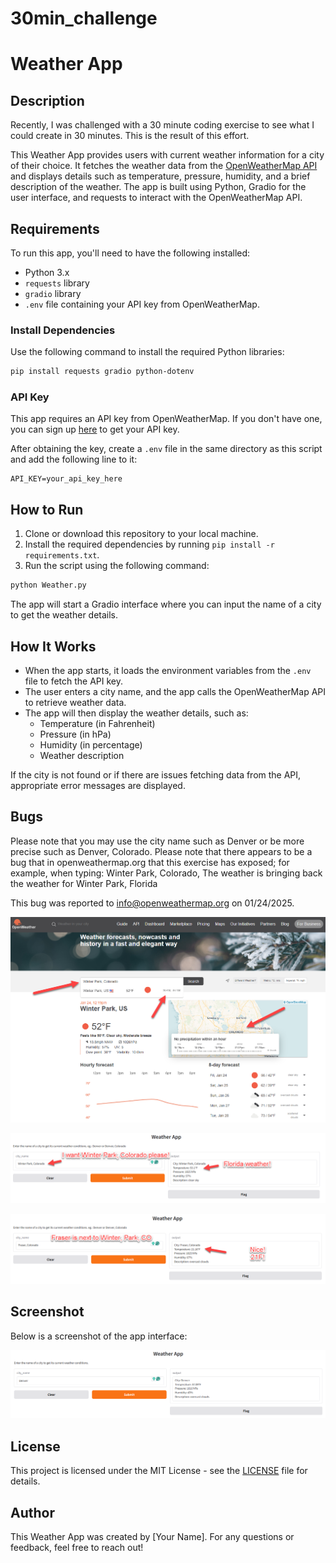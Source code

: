 # 30min_challenge

# Weather App

## Description

Recently, I was challenged with a 30 minute coding exercise to see what I could create in 30 minutes.
This is the result of this effort.

This Weather App provides users with current weather information for a city of their choice. It fetches the weather data from the [OpenWeatherMap API](https://openweathermap.org/api) and displays details such as temperature, pressure, humidity, and a brief description of the weather. The app is built using Python, Gradio for the user interface, and requests to interact with the OpenWeatherMap API.

## Requirements

To run this app, you'll need to have the following installed:

- Python 3.x
- `requests` library
- `gradio` library
- `.env` file containing your API key from OpenWeatherMap.

### Install Dependencies

Use the following command to install the required Python libraries:

```bash
pip install requests gradio python-dotenv
```

### API Key

This app requires an API key from OpenWeatherMap. If you don't have one, you can sign up [here](https://openweathermap.org/api) to get your API key.

After obtaining the key, create a `.env` file in the same directory as this script and add the following line to it:

```
API_KEY=your_api_key_here
```

## How to Run

1. Clone or download this repository to your local machine.
2. Install the required dependencies by running `pip install -r requirements.txt`.
3. Run the script using the following command:

```bash
python Weather.py
```

The app will start a Gradio interface where you can input the name of a city to get the weather details.

## How It Works

- When the app starts, it loads the environment variables from the `.env` file to fetch the API key.
- The user enters a city name, and the app calls the OpenWeatherMap API to retrieve weather data.
- The app will then display the weather details, such as:
  - Temperature (in Fahrenheit)
  - Pressure (in hPa)
  - Humidity (in percentage)
  - Weather description

If the city is not found or if there are issues fetching data from the API, appropriate error messages are displayed.

## Bugs
Please note that you may use the city name such as Denver or be more precise such as Denver, Colorado.
Please note that there appears to be a bug that in openweathermap.org that this exercise has exposed; for example, when typing:  Winter Park, Colorado,
The weather is bringing back the weather for Winter Park, Florida

This bug was reported to info@openweathermap.org on 01/24/2025.

![Bug Screenshot from openweathermap.org ](bug.png)

![Bug Screenshot from my app: ](bug2.png)

![Bug Screenshot from my app, not Winter Park, Colorado, but at least next door, Fraser, CO: ](bug3.png)

## Screenshot

Below is a screenshot of the app interface:

![Weather App Screenshot](Weather.png)

## License

This project is licensed under the MIT License - see the [LICENSE](LICENSE) file for details.

## Author

This Weather App was created by [Your Name]. For any questions or feedback, feel free to reach out!
